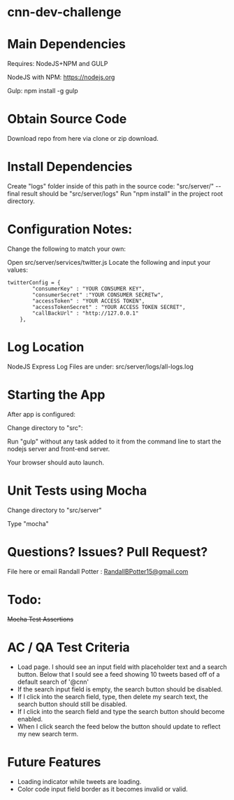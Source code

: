 # cnn-dev-challenge

# Main Dependencies
Requires: NodeJS+NPM and GULP

NodeJS with NPM: https://nodejs.org

Gulp:  npm install -g gulp

# Obtain Source Code
Download repo from here via clone or zip download.

# Install Dependencies
Create "logs" folder inside of this path in the source code: "src/server/" -- final result should be "src/server/logs"
Run "npm install" in the project root directory.

# Configuration Notes:
Change the following to match your own:

Open src/server/services/twitter.js
Locate the following and input your values:
```
twitterConfig = {
        "consumerKey" : "YOUR CONSUMER KEY",
        "consumerSecret" :"YOUR CONSUMER SECRETw",
        "accessToken" : "YOUR ACCESS TOKEN",
        "accessTokenSecret" : "YOUR ACCESS TOKEN SECRET",
        "callBackUrl" : "http://127.0.0.1"
    },
```

# Log Location
NodeJS Express Log Files are under:
src/server/logs/all-logs.log

# Starting the App
After app is configured:

Change directory to "src":

Run "gulp" without any task added to it from the command line to start the nodejs server and front-end server.

Your browser should auto launch.


# Unit Tests using Mocha
Change directory to "src/server"

Type "mocha"


# Questions?  Issues?  Pull Request?
File here or email Randall Potter : RandallBPotter15@gmail.com

# Todo:
~~Mocha Test Assertions~~

# AC / QA Test Criteria
* Load page.  I should see an input field with placeholder text and a search button.  Below that I sould see a feed showing 10 tweets based off of a default search of '@cnn'
* If the search input field is empty, the search button should be disabled.
* If I click into the search field, type, then delete my search text, the search button should still be disabled.
* If I click into the search field and type the search button should become enabled.
* When I click search the feed below the button should update to reflect my new search term.

# Future Features
* Loading indicator while tweets are loading.
* Color code input field border as it becomes invalid or valid.
